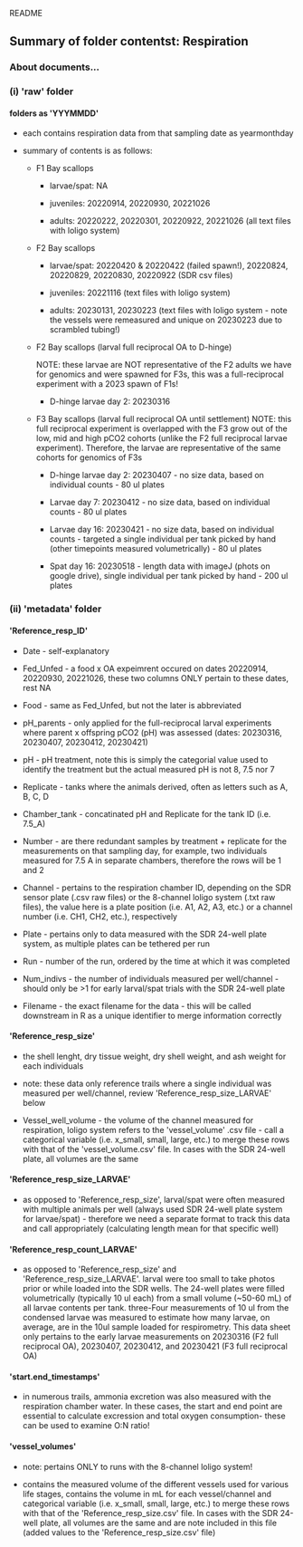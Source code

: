 README


## Summary of folder contentst: **Respiration**


### About documents...

### (i) 'raw' folder
#### folders as 'YYYMMDD'

- each contains respiration data from that sampling date as yearmonthday

- summary of contents is as follows:

	- F1 Bay scallops

		- larvae/spat: NA

		- juveniles: 20220914, 20220930, 20221026

		- adults: 20220222, 20220301, 20220922, 20221026 (all text files with loligo system)

	- F2 Bay scallops

		- larvae/spat: 20220420 & 20220422 (failed spawn!), 20220824, 20220829, 20220830, 20220922 (SDR csv files)

		- juveniles: 20221116 (text files with loligo system)

		- adults: 20230131, 20230223 (text files with loligo system - note the vessels were remeasured and unique on 20230223 due to scrambled tubing!)

  - F2 Bay scallops (larval full reciprocal OA to D-hinge)

	NOTE: these larvae are NOT representative of the F2 adults we have for genomics and were spawned for F3s, this was a full-reciprocal experiment with a 2023 spawn of F1s!  

    - D-hinge larvae day 2: 20230316

  - F3 Bay scallops (larval full reciprocal OA until settlement)
	NOTE: this full reciprocal experiment is overlapped with the F3 grow out of the low, mid and high pCO2 cohorts (unlike the F2 full reciprocal larvae experiment). Therefore, the larvae are representative of the same cohorts for genomics of F3s

	- D-hinge larvae day 2: 20230407 - no size data, based on individual counts - 80 ul plates

	- Larvae day 7: 20230412 - no size data, based on individual counts - 80 ul plates

	- Larvae day 16: 20230421 - no size data, based on individual counts - targeted a single individual per tank picked by hand (other timepoints measured volumetrically) - 80 ul plates

	- Spat day 16: 20230518 - length data with imageJ (phots on google drive), single individual per tank picked by hand - 200 ul plates

### (ii) 'metadata' folder

#### 'Reference_resp_ID'

- Date      - self-explanatory

- Fed_Unfed	- a food x OA expeimrent occured on dates 20220914, 20220930, 20221026, these two columns ONLY pertain to these dates, rest NA

- Food	    - same as Fed_Unfed, but not the later is abbreviated

- pH_parents - only applied for the full-reciprocal larval experiments where parent x offspring pCO2 (pH) was assessed (dates: 20230316, 20230407, 20230412, 20230421)

- pH        - pH treatment, note this is simply the categorial value used to identify the treatment but the actual measured pH is not 8, 7.5 nor 7

- Replicate	- tanks where the animals derived, often as letters such as A, B, C, D

- Chamber_tank	- concatinated pH and Replicate for the tank ID (i.e. 7.5_A)

- Number	    - are there redundant samples by treatment + replicate for the measurements on that sampling day, for example, two individuals measured for 7.5 A in separate chambers, therefore the rows will be 1 and 2

- Channel	    - pertains to the respiration chamber ID, depending on the SDR sensor plate (.csv raw files) or the 8-channel loligo system (.txt raw files), the value here is a plate position (i.e. A1, A2, A3, etc.) or a channel number (i.e. CH1, CH2, etc.), respectively

- Plate	        - pertains only to data measured with the SDR 24-well plate system, as multiple plates can be tethered per run

- Run	        - number of the run, ordered by the time at which it was completed

- Num_indivs	- the number of individuals measured per well/channel - should only be >1 for early larval/spat trials with the SDR 24-well plate

- Filename      - the exact filename for the data - this will be called downstream in R as a unique identifier to merge information correctly



#### 'Reference_resp_size'

- the shell lenght, dry tissue weight, dry shell weight, and ash weight for each individuals

- note: these data only reference trails where a single individual was measured per well/channel, review 'Reference_resp_size_LARVAE' below

- Vessel_well_volume - the volume of the channel measured for respiration, loligo system refers to the 'vessel_volume' .csv file - call a categorical variable (i.e. x_small, small, large, etc.) to merge these rows with that of the 'vessel_volume.csv' file.  In cases with the SDR 24-well plate, all volumes are the same


#### 'Reference_resp_size_LARVAE'

- as opposed to 'Reference_resp_size', larval/spat were often measured with multiple animals per well (always used SDR 24-well plate system for larvae/spat) - therefore we
need a separate format to track this data and call appropriately (calculating length mean for that specific well)

#### 'Reference_resp_count_LARVAE'

- as opposed to 'Reference_resp_size' and 'Reference_resp_size_LARVAE'. larval were too small to take photos prior or while loaded into the SDR wells. The 24-well plates were filled volumetrically (typically 10 ul each)
from a small volume (~50-60 mL) of all larvae contents per tank. three-Four measurements of 10 ul from the condensed larvae was measured to estimate how many larvae, on average, are in the 10ul sample loaded for respirometry.
This data sheet only pertains to the early larvae measurements on  20230316 (F2 full reciprocal OA), 20230407, 20230412, and 20230421 (F3 full reciprocal OA)

#### 'start.end_timestamps'

- in numerous trails, ammonia excretion was also measured with the respiration chamber water. In these cases, the start and end point are essential to calculate excression and total oxygen consumption- these can be used to examine O:N ratio!

#### 'vessel_volumes'

- note: pertains ONLY to runs with the 8-channel loligo system!

- contains the measured volume of the different vessels used for various life stages, contains the volume in mL for each vessel/channel and categorical variable (i.e. x_small, small, large, etc.) to merge these rows with that of the 'Reference_resp_size.csv' file.  In cases with the SDR 24-well plate, all volumes are the same and are note included in this file (added values to the 'Reference_resp_size.csv' file)
